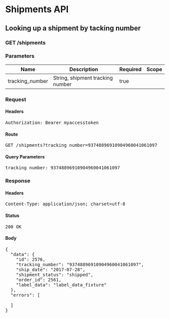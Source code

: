 # Shipments API

## Looking up a shipment by tacking number

### GET /shipments

### Parameters

| Name | Description | Required | Scope |
|------|-------------|----------|-------|
| tracking_number | String, shipment tracking number | true |  |

### Request

#### Headers

<pre>Authorization: Bearer myaccesstoken</pre>

#### Route

<pre>GET /shipments?tracking_number=93748896910904960041061097</pre>

#### Query Parameters

<pre>tracking_number: 93748896910904960041061097</pre>

### Response

#### Headers

<pre>Content-Type: application/json; charset=utf-8</pre>

#### Status

<pre>200 OK</pre>

#### Body

<pre>{
  "data": {
    "id": 2576,
    "tracking_number": "93748896910904960041061097",
    "ship_date": "2017-07-28",
    "shipment_status": "shipped",
    "order_id": 2561,
    "label_data": "label_data_fixture"
  },
  "errors": [

  ]
}</pre>
